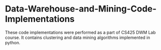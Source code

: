 # Data-Warehouse-and-Mining-Code-Implementations
These code implementations were performed as a part of CS425 DWM Lab course. It contains clustering and data mining algorithms implemented in python.   
